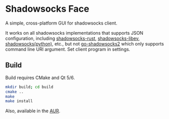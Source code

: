 # Shadowsocks Face

A simple, cross-platform GUI for shadowsocks client.

It works on all shadowsocks implementations that supports JSON configuration, including [shadowsocks-rust](https://github.com/shadowsocks/shadowsocks-rust), [shadowsocks-libev](https://github.com/shadowsocks/shadowsocks-libev), [shadowsocks(python)](https://github.com/shadowsocks/shadowsocks), etc., but not [go-shadowsocks2](https://github.com/shadowsocks/go-shadowsocks2) which only supports command line URI argument. Set client program in settings.

## Build

Build requires CMake and Qt 5/6.

```sh
mkdir build; cd build
cmake ..
make
make install
```

Also, available in the [AUR](https://aur.archlinux.org/packages/ss-face/).
